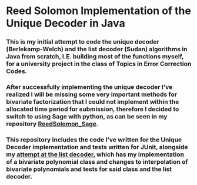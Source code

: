 # Reed Solomon Implementation of the Unique Decoder in Java
### This is my initial attempt to code the unique decoder (Berlekamp-Welch) and the list decoder (Sudan) algorithms in Java from scratch, I.E. building most of the functions myself, for a university project in the class of Topics in Error Correction Codes.

### After successfully implementing the unique decoder I've realized I will be missing some very important methods for bivariate factorization that I could not implement within the allocated time period for submission, therefore I decided to switch to using Sage with python, as can be seen in my repository [ReedSolomon_Sage](https://github.com/ThatGuyVanquish/ReedSolomon_Sage).

### This repository includes the code I've written for the Unique Decoder implementation and tests written for JUnit, alongside my [attempt at the list decoder](https://github.com/ThatGuyVanquish/Reed_Solomon/tree/list_decoding), which has my implementation of a bivariate polynomial class and changes to interpolation of bivariate polynomials and tests for said class and the list decoder.
